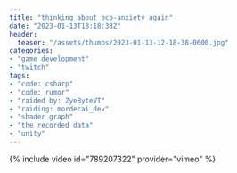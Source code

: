 ```yaml
---
title: "thinking about eco-anxiety again"
date: "2023-01-13T18:18:38Z"
header:
  teaser: "/assets/thumbs/2023-01-13-12-18-38-0600.jpg"
categories:
- "game development"
- "twitch"
tags:
- "code: csharp"
- "code: rumor"
- "raided by: ZyeByteVT"
- "raiding: mordecai_dev"
- "shader graph"
- "the recorded data"
- "unity"
---
```

{% include video id="789207322" provider="vimeo" %}
